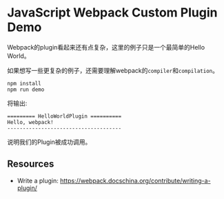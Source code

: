JavaScript Webpack Custom Plugin Demo
=====================================

Webpack的plugin看起来还有点复杂，这里的例子只是一个最简单的Hello World。

如果想写一些更复杂的例子，还需要理解webpack的`compiler`和`compilation`。

```
npm install
npm run demo
```

将输出:

```
========= HelloWorldPlugin ==========
Hello, webpack!
-------------------------------------
```

说明我们的Plugin被成功调用。

Resources
---------

- Write a plugin: <https://webpack.docschina.org/contribute/writing-a-plugin/>